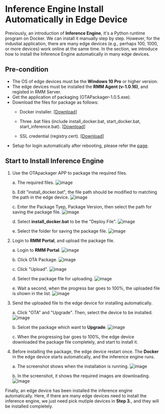 # Inference Engine Install Automatically in Edge Device

Previously, an introduction of **Inference Engine**, it's a Python runtime program on Docker. We can install it manually step by step. However, for the industial application, there are many edge devices (e.g., perhaps 100, 1000, or more devices) work online at the same time. In the section, we introduce how to install the Inference Engine automatically in many edge devices.

## Pre-condition
* The OS of edge devices must be the **Windows 10 Pro** or higher version.
* The edge devices must be installed the **RMM Agent (v-1.0.16)**, and registed in RMM Server.
* Get the application of packaging (OTAPackager-1.0.5.exe).
* Download the files for package as follows: 
   * Docker installer. [[Download](https://store.docker.com/editions/community/docker-ce-desktop-windows)]

   * Three .bat files (include install_docker.bat, start_docker.bat, start_inference.bat). [[Download](http://advgitlab.eastasia.cloudapp.azure.com/EI-PaaS-SampleCode/analytics_framework_service/tree/master/inference_engine/auto_install_docker)]

   * SSL credential (registry.cert). [[Download](http://advgitlab.eastasia.cloudapp.azure.com/EI-PaaS-SampleCode/analytics_framework_service/tree/master/inference_engine/auto_install_docker)]
* Setup for login automatically after rebooting, please refer the [page](http://z88487561.pixnet.net/blog/post/47069245-%5Bwindows%5D-win-10-%E9%96%8B%E6%A9%9F-%E5%85%8D%E5%AF%86%E7%A2%BC-%E8%87%AA%E5%8B%95%E7%99%BB%E5%85%A5-%E5%B0%8F%E6%8A%80%E5%B7%A7).

## Start to Install Inference Engine

1. Use the OTApackager APP to package the required files.
	
	a. The required files.
	![image](../_static/images/inference_engine/01_package.png)

	b. Edit "install_docker.bat", the file path should be modified to matching the path in the edge device.
	![image](../_static/images/inference_engine/02_step1.png)

	c. Enter the Package Tyep, Package Version, then select the path for saving the package file.
    ![image](../_static/images/inference_engine/03.png)

    d. Select **install_docker.bat** to be the "Deploy File".
    ![image](../_static/images/inference_engine/04_package_path.png)

    e. Select the folder for saving the package file.
	![image](../_static/images/inference_engine/05_login_RMM.png)

2. Login to **RMM Portal**, and upload the package file.
	
	a. Login to **RMM Portal**.
	![image](../_static/images/inference_engine/06_ota_package.png)

	b. Click OTA Package.
	![image](../_static/images/inference_engine/07_upload.png)

	c. Click "Upload".
	![image](../_static/images/inference_engine/08_choose_file.png)

	d. Select the package file for uploading.
	![image](../_static/images/inference_engine/09_upload_progress.png)

	e. Wait a second, when the progress bar goes to 100%, the uploaded file is shown in the list.
	![image](../_static/images/inference_engine/10_ota_upgrade.png)

3. Send the uploaded file to the edge device for installing automatically.
	
	a. Click "OTA" and "Upgrade". Then, select the device to be installed.
	![image](../_static/images/inference_engine/11_upgrade_package.png)

	b. Selcet the package which want to **Upgrade**.
	![image](../_static/images/inference_engine/12_upgrade_progress.png)

	c. When the progressing bar goes to 100%, the edge device downloaded the package file completely, and start to install it.

4. Before installing the package, the edge device restart once. The **Docker** in the edge device starts automatically, and the inference engine runs.

	a. The screenshot shows when the installation is running.
	![image](../_statice/images/inference_engine/13_install01.png)

	b. In the screenshot, it shows the required images are downloading.
	![image](../_static/images/inference_engine/14_install02.png)

Finally, an edge device has been installed the inference engine automatically. Here, if there are many edge devices need to install the inference engine, we just need pick mutiple devices in **Step 3.**, and they will be installed completely.
